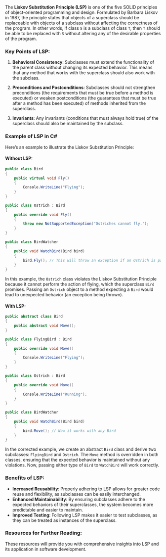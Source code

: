 The **Liskov Substitution Principle (LSP)** is one of the five SOLID principles of object-oriented programming and design. Formulated by Barbara Liskov in 1987, the principle states that objects of a superclass should be replaceable with objects of a subclass without affecting the correctness of the program. In other words, if class `S` is a subclass of class `T`, then `T` should be able to be replaced with `S` without altering any of the desirable properties of the program.

### Key Points of LSP:

1. **Behavioral Consistency**: Subclasses must extend the functionality of the parent class without changing its expected behavior. This means that any method that works with the superclass should also work with the subclass.

2. **Preconditions and Postconditions**: Subclasses should not strengthen preconditions (the requirements that must be true before a method is executed) or weaken postconditions (the guarantees that must be true after a method has been executed) of methods inherited from the superclass.

3. **Invariants**: Any invariants (conditions that must always hold true) of the superclass should also be maintained by the subclass.

### Example of LSP in C#

Here’s an example to illustrate the Liskov Substitution Principle:

#### Without LSP:

```csharp
public class Bird
{
    public virtual void Fly()
    {
        Console.WriteLine("Flying");
    }
}

public class Ostrich : Bird
{
    public override void Fly()
    {
        throw new NotSupportedException("Ostriches cannot fly.");
    }
}

public class BirdWatcher
{
    public void WatchBird(Bird bird)
    {
        bird.Fly(); // This will throw an exception if an Ostrich is passed
    }
}
```

In this example, the `Ostrich` class violates the Liskov Substitution Principle because it cannot perform the action of flying, which the superclass `Bird` promises. Passing an `Ostrich` object to a method expecting a `Bird` would lead to unexpected behavior (an exception being thrown).

#### With LSP:

```csharp
public abstract class Bird
{
    public abstract void Move();
}

public class FlyingBird : Bird
{
    public override void Move()
    {
        Console.WriteLine("Flying");
    }
}

public class Ostrich : Bird
{
    public override void Move()
    {
        Console.WriteLine("Running");
    }
}

public class BirdWatcher
{
    public void WatchBird(Bird bird)
    {
        bird.Move(); // Now it works with any Bird
    }
}
```

In the corrected example, we create an abstract `Bird` class and derive two subclasses: `FlyingBird` and `Ostrich`. The `Move` method is overridden in both classes, ensuring that the expected behavior is maintained without any violations. Now, passing either type of `Bird` to `WatchBird` will work correctly.

### Benefits of LSP:

- **Increased Reusability**: Properly adhering to LSP allows for greater code reuse and flexibility, as subclasses can be easily interchanged.
- **Enhanced Maintainability**: By ensuring subclasses adhere to the expected behaviors of their superclasses, the system becomes more predictable and easier to maintain.
- **Improved Testing**: Following LSP makes it easier to test subclasses, as they can be treated as instances of the superclass.

### Resources for Further Reading:

These resources will provide you with comprehensive insights into LSP and its application in software development.
